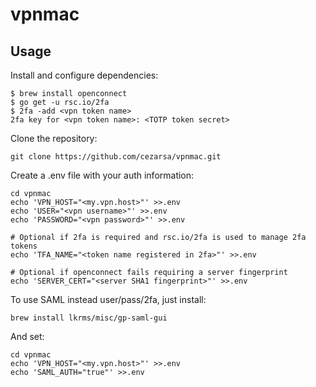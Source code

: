 # vpnmac

## Usage

Install and configure dependencies:

```
$ brew install openconnect
$ go get -u rsc.io/2fa
$ 2fa -add <vpn token name>
2fa key for <vpn token name>: <TOTP token secret>
```

Clone the repository:

```
git clone https://github.com/cezarsa/vpnmac.git
```

Create a .env file with your auth information:

```
cd vpnmac
echo 'VPN_HOST="<my.vpn.host>"' >>.env
echo 'USER="<vpn username>"' >>.env
echo 'PASSWORD="<vpn password>"' >>.env

# Optional if 2fa is required and rsc.io/2fa is used to manage 2fa tokens
echo 'TFA_NAME="<token name registered in 2fa>"' >>.env

# Optional if openconnect fails requiring a server fingerprint
echo 'SERVER_CERT="<server SHA1 fingerprint>"' >>.env
```

To use SAML instead user/pass/2fa, just install:

```
brew install lkrms/misc/gp-saml-gui
```

And set:

```
cd vpnmac
echo 'VPN_HOST="<my.vpn.host>"' >>.env
echo 'SAML_AUTH="true"' >>.env
```
